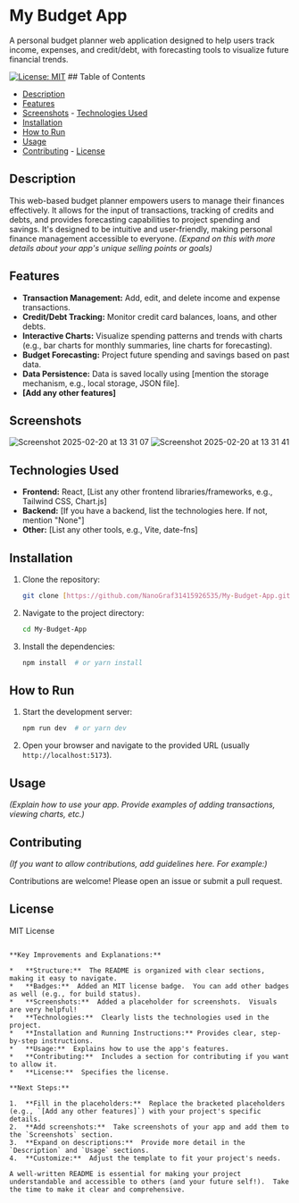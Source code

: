 # My Budget App

A personal budget planner web application designed to help users track income, expenses, and credit/debt, with forecasting tools to visualize future financial trends.

[![License: MIT](https://img.shields.io/badge/License-MIT-yellow.svg)](https://opensource.org/licenses/MIT)  ## Table of Contents

- [Description](#description)
- [Features](#features)
- [Screenshots](#screenshots)  - [Technologies Used](#technologies-used)
- [Installation](#installation)
- [How to Run](#how-to-run)
- [Usage](#usage)
- [Contributing](#contributing)  - [License](#license)

## Description

This web-based budget planner empowers users to manage their finances effectively. It allows for the input of transactions, tracking of credits and debts, and provides forecasting capabilities to project spending and savings.  It's designed to be intuitive and user-friendly, making personal finance management accessible to everyone.  *(Expand on this with more details about your app's unique selling points or goals)*

## Features

- **Transaction Management:** Add, edit, and delete income and expense transactions.
- **Credit/Debt Tracking:** Monitor credit card balances, loans, and other debts.
- **Interactive Charts:** Visualize spending patterns and trends with charts (e.g., bar charts for monthly summaries, line charts for forecasting).
- **Budget Forecasting:** Project future spending and savings based on past data.
- **Data Persistence:** Data is saved locally using [mention the storage mechanism, e.g., local storage, JSON file].
- **[Add any other features]**

## Screenshots

![Screenshot 2025-02-20 at 13 31 07](https://github.com/user-attachments/assets/4d6978fa-e8ff-42e5-9743-c9e93e2e56ee)
![Screenshot 2025-02-20 at 13 31 41](https://github.com/user-attachments/assets/3796d034-e54d-4ba9-bf25-922c6b6757fa)


## Technologies Used

- **Frontend:** React, [List any other frontend libraries/frameworks, e.g., Tailwind CSS, Chart.js]
- **Backend:** [If you have a backend, list the technologies here.  If not, mention "None"]
- **Other:** [List any other tools, e.g., Vite, date-fns]

## Installation

1. Clone the repository:

   ```bash
   git clone [https://github.com/NanoGraf31415926535/My-Budget-App.git](https://github.com/NanoGraf31415926535/My-Budget-App.git)
   ```

2. Navigate to the project directory:

   ```bash
   cd My-Budget-App
   ```

3. Install the dependencies:

   ```bash
   npm install  # or yarn install
   ```

## How to Run

1. Start the development server:

   ```bash
   npm run dev  # or yarn dev
   ```

2. Open your browser and navigate to the provided URL (usually `http://localhost:5173`).

## Usage

*(Explain how to use your app.  Provide examples of adding transactions, viewing charts, etc.)*

## Contributing

*(If you want to allow contributions, add guidelines here.  For example:)*

Contributions are welcome!  Please open an issue or submit a pull request.

## License

MIT License

```

**Key Improvements and Explanations:**

*   **Structure:**  The README is organized with clear sections, making it easy to navigate.
*   **Badges:**  Added an MIT license badge.  You can add other badges as well (e.g., for build status).
*   **Screenshots:**  Added a placeholder for screenshots.  Visuals are very helpful!
*   **Technologies:**  Clearly lists the technologies used in the project.
*   **Installation and Running Instructions:** Provides clear, step-by-step instructions.
*   **Usage:**  Explains how to use the app's features.
*   **Contributing:**  Includes a section for contributing if you want to allow it.
*   **License:**  Specifies the license.

**Next Steps:**

1.  **Fill in the placeholders:**  Replace the bracketed placeholders (e.g., `[Add any other features]`) with your project's specific details.
2.  **Add screenshots:**  Take screenshots of your app and add them to the `Screenshots` section.
3.  **Expand on descriptions:**  Provide more detail in the `Description` and `Usage` sections.
4.  **Customize:**  Adjust the template to fit your project's needs.

A well-written README is essential for making your project understandable and accessible to others (and your future self!).  Take the time to make it clear and comprehensive.

